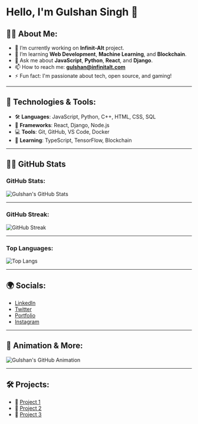 # Hello, I'm Gulshan Singh 👋

## 👨‍💻 About Me:
- 🔭 I’m currently working on **Infinit-Alt** project.
- 🌱 I’m learning **Web Development**, **Machine Learning**, and **Blockchain**.
- 💬 Ask me about **JavaScript**, **Python**, **React**, and **Django**.
- 📫 How to reach me: **gulshan@infinitalt.com**
- ⚡ Fun fact: I'm passionate about tech, open source, and gaming!

---

## 🔧 Technologies & Tools:
- 🛠️ **Languages**: JavaScript, Python, C++, HTML, CSS, SQL
- 🧰 **Frameworks**: React, Django, Node.js
- 💻 **Tools**: Git, GitHub, VS Code, Docker
- 🌱 **Learning**: TypeScript, TensorFlow, Blockchain

---

## 🧑‍💻 GitHub Stats

### GitHub Stats:
![Gulshan's GitHub Stats](https://github-readme-stats.vercel.app/api?username=infinit-alt&show_icons=true&count_private=true&hide=prs&theme=radical)

---

### GitHub Streak:
![GitHub Streak](https://github-readme-streak-stats.herokuapp.com/?user=infinit-alt&theme=dark)

---

### Top Languages:
![Top Langs](https://github-readme-stats.vercel.app/api/top-langs/?username=infinit-alt&layout=compact&theme=dark)

---

## 🌍 Socials:
- [LinkedIn](https://www.linkedin.com/in/gulshan-singh)
- [Twitter](https://twitter.com/infinix_alt)
- [Portfolio](https://infinix-alt.com)
- [Instagram](https://instagram.com/infinix_alt)

---

## 🚀 Animation & More:
![Gulshan's GitHub Animation](https://github-profile-trophy.vercel.app/?username=infinit-alt&theme=radical&row=1&column=4&margin-w=15&margin-h=15)

---

## 🛠️ Projects:
- 🔗 [Project 1](https://github.com/infinit-alt/project1)
- 🔗 [Project 2](https://github.com/infinit-alt/project2)
- 🔗 [Project 3](https://github.com/infinit-alt/project3)

